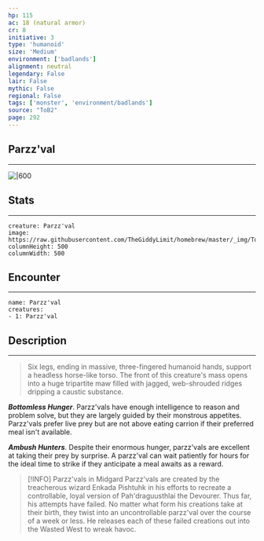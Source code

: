```yaml
---
hp: 115
ac: 18 (natural armor)
cr: 8
initiative: 3
type: 'humanoid'    
size: 'Medium'
environment: ['badlands']
alignment: neutral
legendary: False
lair: False
mythic: False
regional: False
tags: ['monster', 'environment/badlands']
source: "ToB2"
page: 292
---
```


## Parzz'val
---

![|600](https://raw.githubusercontent.com/TheGiddyLimit/homebrew/master/_img/ToB2/creature/Parzz-val.webp)

## Stats
---

```statblock
creature: Parzz'val
image: https://raw.githubusercontent.com/TheGiddyLimit/homebrew/master/_img/ToB2/creature/token/Parzz'val%20%28Token%29.png
columnHeight: 500
columnWidth: 500
```

## Encounter
---

```encounter-table
name: Parzz'val
creatures:
- 1: Parzz'val
```

## Description
---
>Six legs, ending in massive, three-fingered humanoid hands, support a headless horse-like torso. The front of this creature's mass opens into a huge tripartite maw filled with jagged, web-shrouded ridges dripping a caustic substance.

**_Bottomless Hunger_**. Parzz'vals have enough intelligence to reason and problem solve, but they are largely guided by their monstrous appetites. Parzz'vals prefer live prey but are not above eating carrion if their preferred meal isn't available.

**_Ambush Hunters_**. Despite their enormous hunger, parzz'vals are excellent at taking their prey by surprise. A parzz'val can wait patiently for hours for the ideal time to strike if they anticipate a meal awaits as a reward.


> [!INFO] Parzz'vals in Midgard
>Parzz'vals are created by the treacherous wizard Enkada Pishtuhk in his efforts to recreate a controllable, loyal version of Pah'draguusthlai the Devourer. Thus far, his attempts have failed. No matter what form his creations take at their birth, they twist into an uncontrollable parzz'val over the course of a week or less. He releases each of these failed creations out into the Wasted West to wreak havoc.




